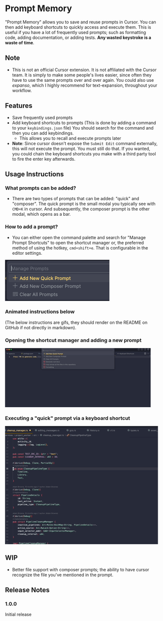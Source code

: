 # Prompt Memory

"Prompt Memory" allows you to save and reuse prompts in Cursor.
You can then add keyboard shortcuts to quickly access and execute them. This is useful if you have a lot of frequently used prompts; such as formatting code, adding documentation, or adding tests. **Any wasted keystroke is a waste of time**.

## Note

- This is not an official Cursor extension. It is not affiliated with the Cursor team. It is simply to make some people's lives easier, since often they have to use the same prompts over and over again. You could also use *expanso*, which I highly recommend for text-expansion, throughout your workflow.

## Features

- Save frequently used prompts
- Add keyboard shortcuts to prompts
    (This is done by adding a command to your `keybindings.json` file)
    You should search for the command and then you can add keybindings.
    - This allows you to recall and execute prompts later
- **Note**: Since cursor doesn't expose the `Submit Edit` command externally, this will not execute the prompt. You must still do that. If you wanted, you could chain the keyboard shortcuts you make with a third party tool to fire the enter key afterwards.

## Usage Instructions

### What prompts can be added?

- There are two types of prompts that can be added: "quick" and "composer". The quick prompt is the small modal you typically see with `CMD+K` in cursor. And subsequently, the composer prompt is the other modal, which opens as a bar.

### How to add a prompt? 

- You can either open the command palette and search for "Manage Prompt Shortcuts" to open the shortcut manager or, the preferred method of using the hotkey, `cmd+shift+e`. That is configurable in the editor settings.

![Manage Prompt Shortcuts](https://github.com/abrowne2/prompt-memory/blob/main/usage_gifs/manageshortcuts.png)

### Animated instructions below  

(The below instructions are gifs, they should render on the README on GitHub if not directly in markdown).

### Opening the shortcut manager and adding a new prompt

![Opening the shortcut manager and adding a new prompt](https://github.com/abrowne2/prompt-memory/blob/main/usage_gifs/enterandexecute.gif)

### Executing a "quick" prompt via a keyboard shortcut

![Executing a "quick" prompt](https://github.com/abrowne2/prompt-memory/blob/main/usage_gifs/executingprompt.gif)

## WIP 

- Better file support with composer prompts; the ability to have cursor recognize the file you've mentioned in the prompt.

## Release Notes

### 1.0.0

Initial release
